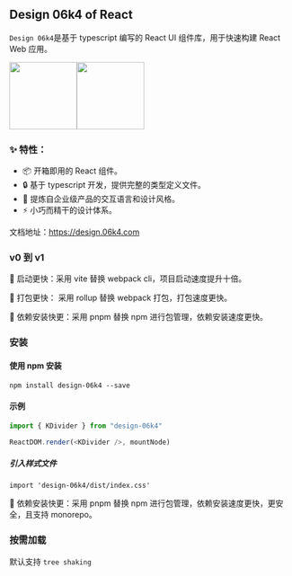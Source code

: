<!--
 * @Author: YeWei Wang
 * @Date: 2022-03-06 14:02:15
 * @WeChat: wj826036
 * @Motto: 求知若渴，虚心若愚
 * @Description:
 * @LastEditTime: 2022-03-07 16:05:22
 * @Version: 1.0
 * @FilePath: \design-06k4\README.md
-->

## Design 06k4 of React

`Design 06k4`是基于 typescript 编写的 React UI 组件库，用于快速构建 React Web 应用。

<div style="display:flex;" align="center">
<img src="https://user-images.githubusercontent.com/49926816/156933931-d590e663-b5b4-48d1-b774-8424e55b97bf.png" width="120px"/>
  <span> </span>
<img src="https://user-images.githubusercontent.com/49926816/156934122-e92cd24a-93ef-4c16-a9cc-25c7a54cd1e3.png" width="120px" />
</div>

### ✨ 特性：

- 📦 开箱即用的 React 组件。
- 🔒 基于 typescript 开发，提供完整的类型定义文件。
- 🎪 提炼自企业级产品的交互语言和设计风格。
- ⚡ 小巧而精干的设计体系。

文档地址：https://design.06k4.com

### v0 到 v1

🚀 启动更快：采用 vite 替换 webpack cli，项目启动速度提升十倍。

🚀 打包更快： 采用 rollup 替换 webpack 打包，打包速度更快。

🚀 依赖安装快更：采用 pnpm 替换 npm 进行包管理，依赖安装速度更快。

### 安装

#### 使用 npm 安装

`npm install design-06k4 --save`

#### 示例

```javascript
import { KDivider } from "design-06k4"

ReactDOM.render(<KDivider />, mountNode)
```

##### 引入样式文件

```javasctipt
import 'design-06k4/dist/index.css'
```

🚀 依赖安装快更：采用 pnpm 替换 npm 进行包管理，依赖安装速度更快，更安全，且支持 monorepo。

### 按需加载

默认支持 `tree shaking`
